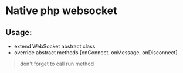 # Native php websocket

## Usage:

- extend WebSocket abstract class
- override abstract methods [onConnect, onMessage, onDisconnect]

> don't forget to call run method
